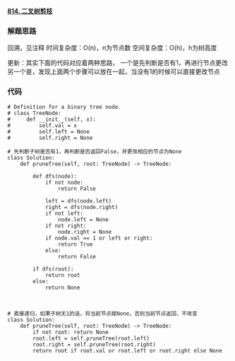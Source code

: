 **[814. 二叉树剪枝](https://leetcode-cn.com/problems/binary-tree-pruning/)**



### 解题思路
回溯，见注释
时间复杂度：O(n)，n为节点数
空间复杂度：O(h)，h为树高度

更新：其实下面的代码对应着两种思路，
一个是先判断是否有1，再进行节点更改
另一个是，发现上面两个步骤可以放在一起，当没有1的时候可以直接更改节点


### 代码

```python3
# Definition for a binary tree node.
# class TreeNode:
#     def __init__(self, x):
#         self.val = x
#         self.left = None
#         self.right = None

# 先判断子树是否有1，再判断是否返回False，并更改相应的节点为None
class Solution:
    def pruneTree(self, root: TreeNode) -> TreeNode:
        
        def dfs(node):
            if not node:
                return False
            
            left = dfs(node.left)
            right = dfs(node.right)
            if not left:
                node.left = None
            if not right:
                node.right = None
            if node.val == 1 or left or right:
                return True
            else:
                return False
        
        if dfs(root):
            return root
        else:
            return None



# 直接递归，如果子树无1的话，将当前节点赋None，否则当前节点返回，不改变
class Solution:
    def pruneTree(self, root: TreeNode) -> TreeNode:      
        if not root: return None
        root.left = self.pruneTree(root.left)
        root.right = self.pruneTree(root.right)
        return root if root.val or root.left or root.right else None

```
